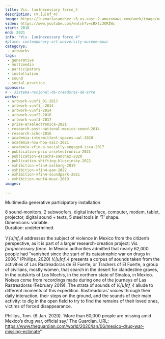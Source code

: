 ```yaml
---
title: Vis. [un]necessary force_4
description: (V.[u]nf_4)
image: https://luzmariasanchez.s3.us-east-2.amazonaws.com/work/image/original/V.[u]nf_4_Muac_Documentation_02.JPG
video: https://www.youtube.com/watch?v=cBXtzJORIWc
start: 2018
end: 2021
info: "Vis. [un]necessary force_4"
#place: contemporary-art-university-museum-muac
categorys:
 - artworks
tags:
 - generative
 - multimedia
 - participatory
 - installation
 - sound
 - social-practice
sponsors:
# - sistema-nacional-de-creadores-de-arte
works:
 - artwork-vunf1_01-2017
 - artwork-vunf1_-2014
 - artwork-vunf1-2014
 - artwork-vunf2-2016
 - artwork-vunf3-2017
 - prize-arselectronica-2021
 - research-post-national-mexico-sound-2014
 - research-achc-2016
 - academia-intermittent-spaces-ual-2020
 - academia-now-how-saic-2021
 - academia-vfin-a-socially-engaged-isea-2017
 - publication-prix-arselectronica-2021
 - publication-escucha-sanchez-2020
 - publication-shifting-kluscinsky-2022
 - exhibition-vfin4-aalborg-2019
 - exhibition-vfin4-gam-2022
 - exhibition-vfin4-soundpark-2021
 - exhibition-vunf4-muac-2019
images: 
  
---
```


Multimedia generative participatory installation. 

8 sound-monitors, 2 subwoofers, digital interface, computer, modem, tablet, projector, digital sound + texts, 5 steel tools in ‘T’ shape. \
Dimensions: variable.\
Duration: undetermined.\
\
*V.[u]nf_4* addresses the subject of violence in Mexico from the citizen’s perspective<!--more-->, as it is part of a larger research-creation project: *Vis. [un]necessary force*. In Mexico authorities admitted that nearly 62,000 people had “vanished since the start of its catastrophic war on drugs in 2006.” (Phillips, 2020) *V.[u]nf_4* presents a corpus of sounds taken from the activities of Las Rastreadoras de El Fuerte, or Trackers of El Fuerte, a group of civilians, mostly women, that search in the desert for clandestine graves, in the outskirts of Los Mochis, in the northern state of Sinaloa, in Mexico. Noises come from recordings made during one of the journeys of Las Rastreadoras (February 2019). The strata of sounds of *V.[u]nf_4* allude to different moments of this expedition. Rastreadoras’ voices through their daily interaction, their steps on the ground, and the sounds of their main activity: to dig in the open field to try to find the remains of their loved ones, victims of forced disappearance.

Phillips, Tom. (6 Jan. 2020). ‘More than 60,000 people are missing amid Mexico’s drug war, official say.’ The Guardian. URL: https://www.theguardian.com/world/2020/jan/06/mexico-drug-war-missing-estimate"
